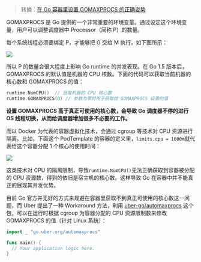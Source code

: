 > 转摘：[在 Go 容器里设置 GOMAXPROCS 的正确姿势](https://mp.weixin.qq.com/s/MWe5EsAYpU7F-FuXrbfFYA)

GOMAXPROCS 是 Go 提供的一个非常重要的环境变量。通过设定这个环境变量，用户可以调整调度器中 Processor（简称 P）的数量。

每个系统线程必须要绑定 P，才能够把 G 交给 M 执行，如下图所示：

![](http://cnd.qiniu.lin07ux.cn/markdown/1635222029714-3638b935ab2e.jpg)

所以 P 的数量会很大程度上影响 Go runtime 的并发表现。在 Go 1.5 版本后，GOMAXPROCS 的默认值是机器的 CPU 核数。下面的代码可以获取当前机器的核心数和 GOMAXPROCS 的值：

```go
runtime.NumCPU()  // 获取机器的 CPU 核心数
runtime.GOMAXPROCS(0) // 参数为零时用于获取给 GOMAXPROCS 设置的值
```

**设置 GOMAXPROCS 高于真正可使用的核心数，会导致 Go 调度器不停的进行 OS 线程切换，从而给调度器增加很多不必要的工作。**

而以 Docker 为代表的容器虚拟化技术，会通过 cgroup 等技术对 CPU 资源进行隔离。比如，下面这个 PodTemplate 的容器的定义里，`limits.cpu = 1000m`就代表给这个容器分配 1 个核心的使用时间：

![](http://cnd.qiniu.lin07ux.cn/markdown/1635222288797-83ae2179f55f.jpg)

这类技术对 CPU 的隔离限制，导致`runtime.NumCPU()`无法正确获取到容器被分配的 CPU 资源数，得到的依旧是宿主机的核心数。这样导致 Go 在容器中并不能真正的展现其并发优势。

目前 Go 官方并无好的方式来规避在容器里获取不到真正可使用的核心数这一问题，而 Uber 提出了一种 Workaround 方法，利用 [uber-go/automaxprocs](https://github.com/uber-go/automaxprocs) 这个包，可以在运行时根据 cgroup 为容器分配的 CPU 资源限制数来修改 GOMAXPROCS 的值（针对 Linux 系统）：

```go
import _ "go.uber.org/automaxprocs"

func main() {
  // Your application logic here.
}
```

